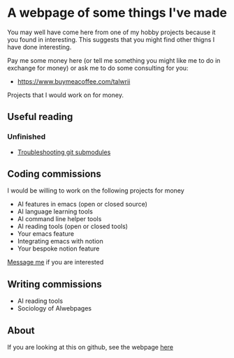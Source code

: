 # A webpage of some things I've made

You may well have come here from one of my hobby projects because it you found in interesting. This suggests that you might find other thigns I have done interesting.

Pay me some money here (or tell me something you might like me to do in exchange for money) or ask me to do some consulting for you:

* https://www.buymeacoffee.com/talwrii

Projects that I would work on for money.


## Useful reading



### Unfinished

* [Troubleshooting git submodules](https://talwrii.github.io/git-submodules-troubleshooting/)


## Coding commissions

I would be willing to work on the following projects for money

* AI features in emacs (open or closed source)
* AI language learning tools
* AI command line helper tools
* AI reading tools (open or closed tools)
* Your emacs feature
* Integrating emacs with notion
* Your bespoke notion feature

[Message me](https://www.buymeacoffee.com/talwrii) if you are interested

## Writing commissions

* AI reading tools
* Sociology of AIwebpages


## About

If you are looking at this on github, see the webpage [here](https://talwrii.github.io/webpage/)


